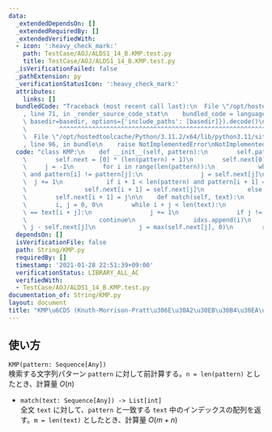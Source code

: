 ```yaml
---
data:
  _extendedDependsOn: []
  _extendedRequiredBy: []
  _extendedVerifiedWith:
  - icon: ':heavy_check_mark:'
    path: TestCase/AOJ/ALDS1_14_B.KMP.test.py
    title: TestCase/AOJ/ALDS1_14_B.KMP.test.py
  _isVerificationFailed: false
  _pathExtension: py
  _verificationStatusIcon: ':heavy_check_mark:'
  attributes:
    links: []
  bundledCode: "Traceback (most recent call last):\n  File \"/opt/hostedtoolcache/Python/3.11.2/x64/lib/python3.11/site-packages/onlinejudge_verify/documentation/build.py\"\
    , line 71, in _render_source_code_stat\n    bundled_code = language.bundle(stat.path,\
    \ basedir=basedir, options={'include_paths': [basedir]}).decode()\n          \
    \         ^^^^^^^^^^^^^^^^^^^^^^^^^^^^^^^^^^^^^^^^^^^^^^^^^^^^^^^^^^^^^^^^^^^^^^^^^^^^^^^^^\n\
    \  File \"/opt/hostedtoolcache/Python/3.11.2/x64/lib/python3.11/site-packages/onlinejudge_verify/languages/python.py\"\
    , line 96, in bundle\n    raise NotImplementedError\nNotImplementedError\n"
  code: "class KMP:\n    def __init__(self, pattern):\n        self.pattern = pattern\n\
    \        self.next = [0] * (len(pattern) + 1)\n        self.next[0] = -1\n   \
    \     j = -1\n        for i in range(len(pattern)):\n            while j >= 0\
    \ and pattern[i] != pattern[j]:\n                j = self.next[j]\n          \
    \  j += 1\n            if i + 1 < len(pattern) and pattern[i + 1] == pattern[j]:\n\
    \                self.next[i + 1] = self.next[j]\n            else:\n        \
    \        self.next[i + 1] = j\n\n    def match(self, text):\n        idxs = []\n\
    \        i, j = 0, 0\n        while i + j < len(text):\n            if self.pattern[j]\
    \ == text[i + j]:\n                j += 1\n                if j != len(self.pattern):\n\
    \                    continue\n                idxs.append(i)\n            i +=\
    \ j - self.next[j]\n            j = max(self.next[j], 0)\n        return idxs\n"
  dependsOn: []
  isVerificationFile: false
  path: String/KMP.py
  requiredBy: []
  timestamp: '2021-01-28 22:51:39+09:00'
  verificationStatus: LIBRARY_ALL_AC
  verifiedWith:
  - TestCase/AOJ/ALDS1_14_B.KMP.test.py
documentation_of: String/KMP.py
layout: document
title: "KMP\u6CD5 (Knuth-Morrison-Pratt\u306E\u30A2\u30EB\u30B4\u30EA\u30BA\u30E0)"
---
```


## 使い方
`KMP(pattern: Sequence[Any])`  
検索する文字列パターン `pattern` に対して前計算する。`n = len(pattern)` としたとき、計算量 $O(n)$

- `match(text: Sequence[Any]) -> List[int]`  
全文 `text` に対して、`pattern` と一致する `text` 中のインデックスの配列を返す。`m = len(text)` としたとき、計算量 $O(m + n)$
